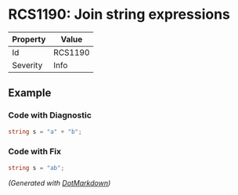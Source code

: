 # RCS1190: Join string expressions

| Property | Value   |
| -------- | ------- |
| Id       | RCS1190 |
| Severity | Info    |

## Example

### Code with Diagnostic

```csharp
string s = "a" + "b";
```

### Code with Fix

```csharp
string s = "ab";
```


*\(Generated with [DotMarkdown](http://github.com/JosefPihrt/DotMarkdown)\)*